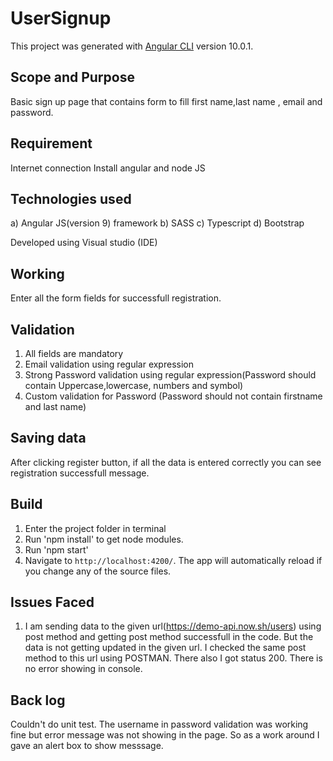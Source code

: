 # UserSignup

This project was generated with [Angular CLI](https://github.com/angular/angular-cli) version 10.0.1.

## Scope and Purpose
Basic sign up page that contains form to fill first name,last name , email and password.

## Requirement
Internet connection
Install angular and node JS

## Technologies used
a) Angular JS(version 9) framework
b) SASS
c) Typescript
d) Bootstrap

Developed using Visual studio (IDE)

## Working
 Enter all the form fields for successfull registration.
 
## Validation
1) All fields are mandatory
2) Email validation using regular expression
3) Strong Password validation using regular expression(Password should contain Uppercase,lowercase, numbers and symbol)
4) Custom validation for Password (Password should not contain firstname and last name)

## Saving data
 After clicking register button, if all the data is entered correctly you can see registration successfull message.
 

## Build

 1) Enter the project folder in terminal
 2) Run 'npm install' to get node modules.
 3) Run 'npm start'
 3) Navigate to `http://localhost:4200/`. The app will automatically reload if you change any of the source files.

## Issues Faced
 1) I am sending data to the given url(https://demo-api.now.sh/users) using post method and getting post method successfull in the code. But the data is not getting updated in the given url. I checked the same post method to this url using POSTMAN. There also I got status 200. There is no error showing in console.


## Back log
 Couldn't do unit test.
 The username in password validation was working fine but error message was not showing in the page. So as a work around I gave an alert box to show messsage. 
